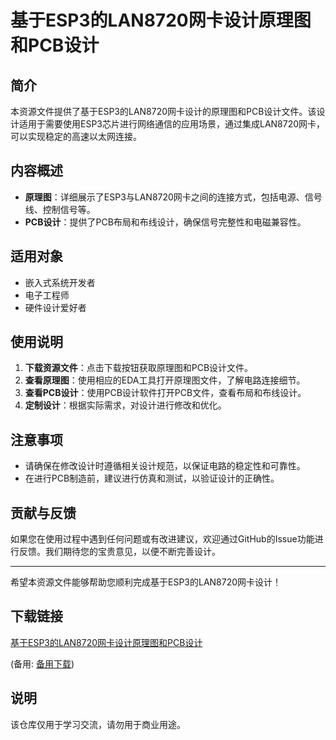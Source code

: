 # 基于ESP3的LAN8720网卡设计原理图和PCB设计

## 简介

本资源文件提供了基于ESP3的LAN8720网卡设计的原理图和PCB设计文件。该设计适用于需要使用ESP3芯片进行网络通信的应用场景，通过集成LAN8720网卡，可以实现稳定的高速以太网连接。

## 内容概述

- **原理图**：详细展示了ESP3与LAN8720网卡之间的连接方式，包括电源、信号线、控制信号等。
- **PCB设计**：提供了PCB布局和布线设计，确保信号完整性和电磁兼容性。

## 适用对象

- 嵌入式系统开发者
- 电子工程师
- 硬件设计爱好者

## 使用说明

1. **下载资源文件**：点击下载按钮获取原理图和PCB设计文件。
2. **查看原理图**：使用相应的EDA工具打开原理图文件，了解电路连接细节。
3. **查看PCB设计**：使用PCB设计软件打开PCB文件，查看布局和布线设计。
4. **定制设计**：根据实际需求，对设计进行修改和优化。

## 注意事项

- 请确保在修改设计时遵循相关设计规范，以保证电路的稳定性和可靠性。
- 在进行PCB制造前，建议进行仿真和测试，以验证设计的正确性。

## 贡献与反馈

如果您在使用过程中遇到任何问题或有改进建议，欢迎通过GitHub的Issue功能进行反馈。我们期待您的宝贵意见，以便不断完善设计。

---

希望本资源文件能够帮助您顺利完成基于ESP3的LAN8720网卡设计！

## 下载链接
[基于ESP3的LAN8720网卡设计原理图和PCB设计](https://pan.quark.cn/s/3757dd73cd50) 

(备用: [备用下载](https://pan.baidu.com/s/1IPWA5knlUijY1OdUnmUZQg?pwd=1234))

## 说明

该仓库仅用于学习交流，请勿用于商业用途。
